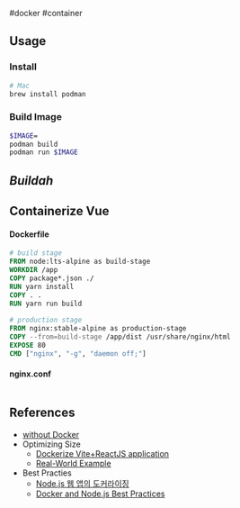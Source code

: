 #docker #container 

## Usage

### Install

```bash
# Mac
brew install podman
```

### Build Image

```bash
$IMAGE=
podman build
podman run $IMAGE
```

## *Buildah*

## Containerize Vue

#### Dockerfile

```dockerfile
# build stage  
FROM node:lts-alpine as build-stage  
WORKDIR /app  
COPY package*.json ./  
RUN yarn install  
COPY . .  
RUN yarn run build  
  
# production stage  
FROM nginx:stable-alpine as production-stage  
COPY --from=build-stage /app/dist /usr/share/nginx/html  
EXPOSE 80  
CMD ["nginx", "-g", "daemon off;"]
```

#### nginx.conf

```bash
```

## References
* [without Docker](https://netpple.github.io/docs/make-container-without-docker/)
* Optimizing Size
	* [Dockerize Vite+ReactJS application](https://dev.to/agustinoberg/dockerize-vitereactjs-application-6e1)
	* [Real-World Example](https://v2.vuejs.org/v2/cookbook/dockerize-vuejs-app#Real-World-Example "Real-World Example")
* Best Practies
	* [Node.js 웹 앱의 도커라이징](https://nodejs.org/ko/docs/guides/nodejs-docker-webapp)
	* [Docker and Node.js Best Practices](https://github.com/nodejs/docker-node/blob/main/docs/BestPractices.md#docker-and-nodejs-best-practices)
